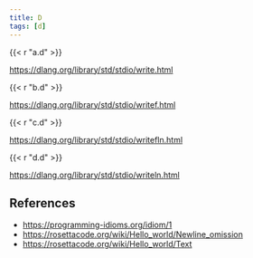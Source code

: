```yaml
---
title: D
tags: [d]
---
```


{{< r "a.d" >}}

<https://dlang.org/library/std/stdio/write.html>

{{< r "b.d" >}}

<https://dlang.org/library/std/stdio/writef.html>

{{< r "c.d" >}}

<https://dlang.org/library/std/stdio/writefln.html>

{{< r "d.d" >}}

<https://dlang.org/library/std/stdio/writeln.html>

## References

- <https://programming-idioms.org/idiom/1>
- <https://rosettacode.org/wiki/Hello_world/Newline_omission>
- <https://rosettacode.org/wiki/Hello_world/Text>
